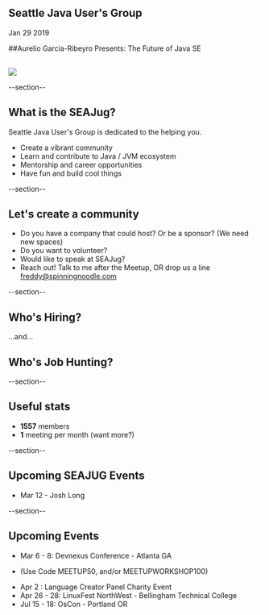 ## Seattle Java User's Group

Jan 29 2019


##Aurelio Garcia-Ribeyro Presents: The Future of Java SE

<div style="background-color: white; margin-top: 30px;">
	<img src="images/seajug.png" style="border: none; box-shadow: none;"/>
</div>

--section--
## What is the SEAJug?
Seattle Java User's Group is dedicated to the helping you.

* Create a vibrant community 
* Learn and contribute to Java / JVM ecosystem
* Mentorship and career opportunities
* Have fun and build cool things

--section--

## Let's create a community

 * Do you have a company that could host? Or be a sponsor? (We need new spaces)
 * Do you want to volunteer?
 * Would like to speak at SEAJug?
 * Reach out! Talk to me after the Meetup, OR drop us a line freddy@spinningnoodle.com

--section--

## Who's Hiring?
...and...
## Who's Job Hunting?

--section--

## Useful stats

* **1557** members
* **1** meeting per month (want more?)

--section--

## Upcoming SEAJUG Events
* Mar 12 - Josh Long

--section--

## Upcoming Events
* Mar 6 - 8: Devnexus Conference - Atlanta GA 
 - (Use Code MEETUP50, and/or MEETUPWORKSHOP100)
* Apr 2      : Language Creator Panel Charity Event
* Apr 26 - 28: LinuxFest NorthWest - Bellingham Technical College
* Jul 15 - 18: OsCon - Portland OR
